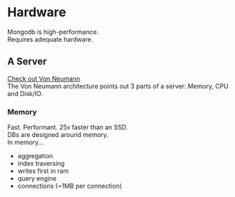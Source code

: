# Hardware  
Mongodb is high-performance.  
Requires adequate hardware.  

## A Server
[Check out Von Neumann](https://en.wikipedia.org/wiki/John_von_Neumann)  
The Von Neumann architecture points out 3 parts of a server: Memory, CPU and Disk/IO.  

### Memory
Fast. Performant. 25x faster than an SSD.  
DBs are designed around memory.  
In memory...
- aggregation
- index traversing
- writes first in ram
- query engine
- connections (~1MB per connection)  

